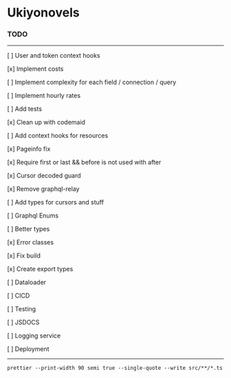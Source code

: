 # Ukiyonovels

### TODO
---
[ ] User and token context hooks

[x] Implement costs

[ ] Implement complexity for each field / connection / query

[ ] Implement hourly rates

[ ] Add tests

[x] Clean up with codemaid

[ ] Add context hooks for resources

[x] Pageinfo fix

[x] Require first or last && before is not used with after

[x] Cursor decoded guard

[x] Remove graphql-relay

[ ] Add types for cursors and stuff

[ ] Graphql Enums

[ ] Better types

[x] Error classes

[x] Fix build

[x] Create export types

[ ] Dataloader

[ ] CICD

[ ] Testing

[ ] JSDOCS

[ ] Logging service

[ ] Deployment

---
```
prettier --print-width 90 semi true --single-quote --write src/**/*.ts
```